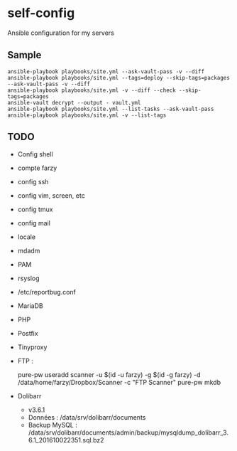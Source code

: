 # self-config
Ansible configuration for my servers

## Sample

    ansible-playbook playbooks/site.yml --ask-vault-pass -v --diff
    ansible-playbook playbooks/site.yml --tags=deploy --skip-tags=packages --ask-vault-pass -v --diff
    ansible-playbook playbooks/site.yml -v --diff --check --skip-tags=packages
    ansible-vault decrypt --output - vault.yml
    ansible-playbook playbooks/site.yml --list-tasks --ask-vault-pass
    ansible-playbook playbooks/site.yml -v --list-tags

## TODO

* Config shell
* compte farzy
* config ssh
* config vim, screen, etc
* config tmux
* config mail
* locale
* mdadm
* PAM
* rsyslog
* /etc/reportbug.conf
* MariaDB
* PHP
* Postfix
* Tinyproxy
* FTP :


    pure-pw useradd scanner -u $(id -u farzy) -g $(id -g farzy) -d /data/home/farzy/Dropbox/Scanner -c "FTP Scanner" 
    pure-pw mkdb

* Dolibarr
  * v3.6.1
  * Données : /data/srv/dolibarr/documents
  * Backup MySQL : /data/srv/dolibarr/documents/admin/backup/mysqldump_dolibarr_3.6.1_201610022351.sql.bz2

